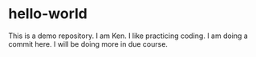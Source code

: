 # hello-world
This is a demo repository.
I am Ken. I like practicing coding.
I am doing a commit here.
I will be doing more in due course.
